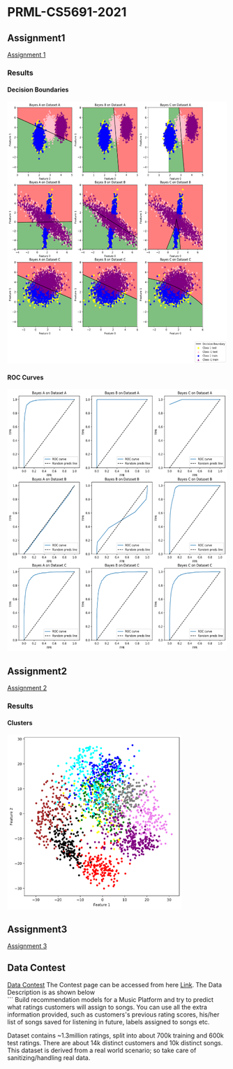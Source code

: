 # PRML-CS5691-2021
<h2>Assignment1</h2>
<a href="Assignment1">Assignment 1</a>
<h3>Results</h3>
<h4>Decision Boundaries<h4>
<img src="Assignment1/Classifier.png" height=600 width=600> 
<h4>ROC Curves<h4>
<img src="Assignment1/ROC_curves.png" height=600 width=600> 
  
<h2>Assignment2</h2>
<a href="Assignment2">Assignment 2</a>
<h3>Results</h3>
<h4>Clusters<h4>
<img src="Assignment2/c.png" height=400 width=400>  
 
<h2>Assignment3</h2>
<a href="Assignment3">Assignment 3</a>
<h2>Data Contest</h2>
<a href="Data Contest">Data Contest</a>
The Contest page can be accessed from here <a href="https://www.kaggle.com/c/prml-data-contest-jan-2021/overview">Link</a>. The Data Description is as shown below<br>
``` 
  Build recommendation models for a Music Platform and try to predict what ratings customers will assign to songs. You can use all the extra information provided, such as customers's     previous rating scores, his/her list of songs saved for listening in future, labels assigned to songs etc.
  
  Dataset contains ~1.3million ratings, split into about 700k training and 600k test ratings. There are about 14k distinct customers and 10k distinct songs. This dataset is derived from   a real world scenario; so take care of sanitizing/handling real data.   
```
